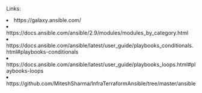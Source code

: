 Links:

<li> https://galaxy.ansible.com/

<li> https://docs.ansible.com/ansible/2.9/modules/modules_by_category.html

<li> https://docs.ansible.com/ansible/latest/user_guide/playbooks_conditionals.html#playbooks-conditionals

<li> https://docs.ansible.com/ansible/latest/user_guide/playbooks_loops.html#playbooks-loops

<li> https://github.com/MiteshSharma/InfraTerraformAnsible/tree/master/ansible